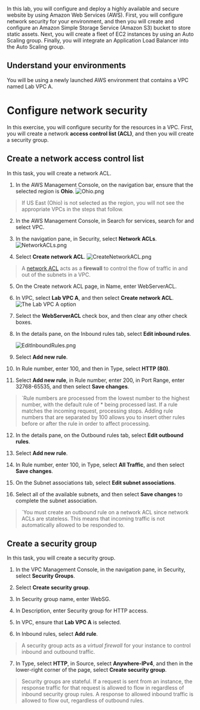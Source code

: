 In this lab, you will configure and deploy a highly available and secure website by using Amazon Web Services (AWS). First, you will configure network security for your environment, and then you will create and configure an Amazon Simple Storage Service (Amazon S3) bucket to store static assets. Next, you will create a fleet of EC2 instances by using an Auto Scaling group. Finally, you will integrate an Application Load Balancer into the Auto Scaling group.
## Understand your environments

You will be using a newly launched AWS environment that contains a VPC named Lab VPC A.
# Configure network security

In this exercise, you will configure security for the resources in a VPC. First, you will create a network **access control list (ACL)**, and then you will create a security group.
## Create a network access control list

In this task, you will create a network ACL.
1.  In the AWS Management Console, on the navigation bar, ensure that the selected region is **Ohio**.
    ![Ohio.png](https://labondemand.blob.core.windows.net/content/lab185444/Ohio.png)
> If US East (Ohio) is not selected as the region, you will not see the appropriate VPCs in the steps that follow.

2.  In the AWS Management Console, in Search for services, search for and select VPC.

3.  In the navigation pane, in Security, select **Network ACLs**.
    ![NetworkACLs.png](https://labondemand.blob.core.windows.net/content/lab185444/NetworkACLs.png)

4.  Select **Create network ACL**.
    ![CreateNetworkACL.png](https://labondemand.blob.core.windows.net/content/lab185444/CreateNetworkACL.png)

> A [network ACL](https://docs.aws.amazon.com/vpc/latest/userguide/vpc-network-acls.html "Network ACL overview") acts as a **firewall** to control the flow of traffic in and out of the subnets in a VPC.

5.  On the Create network ACL page, in Name, enter WebServerACL.

6.  In VPC, select **Lab VPC A**, and then select **Create network ACL**.
    ![The Lab VPC A option](https://labondemand.blob.core.windows.net/content/lab185444/gprm2mli.jpg)

7.  Select the **WebServerACL** check box, and then clear any other check boxes.

8.  In the details pane, on the Inbound rules tab, select **Edit inbound rules**.

    ![EditInboundRules.png](https://labondemand.blob.core.windows.net/content/lab185444/EditInboundRules.png)

9.  Select **Add new rule**.

10.  In Rule number, enter 100, and then in Type, select **HTTP (80)**.

11.  Select **Add new rule**, in Rule number, enter 200, in Port Range, enter 32768-65535, and then select **Save changes**.

>  `Rule numbers are processed from the lowest number to the highest number, with the default rule of * being processed last. If a rule matches the incoming request, processing stops. Adding rule numbers that are separated by 100 allows you to insert other rules before or after the rule in order to affect processing.

12.  In the details pane, on the Outbound rules tab, select **Edit outbound rules**.

13.  Select **Add new rule**.

14.  In Rule number, enter 100, in Type, select **All Traffic**, and then select **Save changes**.

15.  On the Subnet associations tab, select **Edit subnet associations**.

16.  Select all of the available subnets, and then select **Save changes** to complete the subnet association.

>  `You must create an outbound rule on a network ACL since network ACLs are stateless. This means that incoming traffic is not automatically allowed to be responded to.
## Create a security group

In this task, you will create a security group.

1.  In the VPC Management Console, in the navigation pane, in Security, select **Security Groups**.

2.  Select **Create security group**.

3.  In Security group name, enter WebSG.

4.  In Description, enter Security group for HTTP access.

5.  In VPC, ensure that **Lab VPC A** is selected.

6.  In Inbound rules, select **Add rule**.

> A security group acts as a *virtual firewall* for your instance to control inbound and outbound traffic.

7.  In Type, select **HTTP**, in Source, select **Anywhere-IPv4**, and then in the lower-right corner of the page, select **Create security group**.

> Security groups are stateful. If a request is sent from an instance, the response traffic for that request is allowed to flow in regardless of inbound security group rules. A response to allowed inbound traffic is allowed to flow out, regardless of outbound rules.
